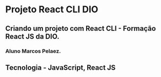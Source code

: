 # Projeto React CLI DIO

## Criando um projeto com React CLI - Formação React JS da DIO.

### Aluno Marcos Pelaez.

## Tecnologia - JavaScript, React JS